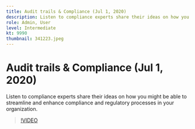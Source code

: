 ```yaml
---
title: Audit trails & Compliance (Jul 1, 2020)
description: Listen to compliance experts share their ideas on how you might be able to streamline and enhance compliance and regulatory processes in your organization.
role: Admin, User
level: Intermediate
kt: 9990
thumbnail: 341223.jpeg
---
```

# Audit trails & Compliance (Jul 1, 2020)

Listen to compliance experts share their ideas on how you might be able to streamline and enhance compliance and regulatory processes in your organization.

>[!VIDEO](https://video.tv.adobe.com/v/341223/?quality=12&learn=on)
